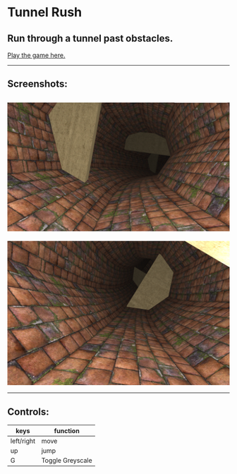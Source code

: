 # Tunnel Rush
Run through a tunnel past obstacles.
---
<a href="artspie.github.io">Play the game here.</a>

---
## Screenshots:
<img src="https://github.com/ramkishore07s/Tunnel-Rush/blob/master/images/game.png?raw=true"></img>
---
<img src="https://github.com/ramkishore07s/tunnel-rush/blob/master/images/game2.png?raw=true"></img>

---
## Controls:
| keys|function|
|----------|-------------|
|left/right|move|
|up|jump|
|G|Toggle Greyscale|
